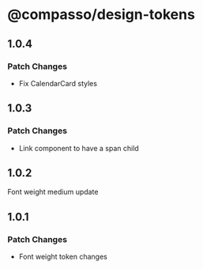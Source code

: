 # @compasso/design-tokens

## 1.0.4

### Patch Changes

- Fix CalendarCard styles

## 1.0.3

### Patch Changes

- Link component to have a span child

## 1.0.2

Font weight medium update

## 1.0.1

### Patch Changes

- Font weight token changes
